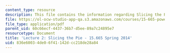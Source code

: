 ```yaml
---
content_type: resource
description: This file contains the information regarding Slicing the Pie.
file: https://ol-ocw-studio-app-qa.s3.amazonaws.com/courses/15-665-power-and-negotiation-spring-2014/836e60034de06f41142dcc218de28a84_MIT15_665S14_Class_2_Lect.pdf
file_type: application/pdf
parent_uid: 60c66ecf-4437-36b7-d5ee-89a7c24895e7
resourcetype: Document
title: 'Lecture 2: Slicing the Pie - 15.665 Spring 2014'
uid: 836e6003-4de0-6f41-142d-cc218de28a84
---
```


